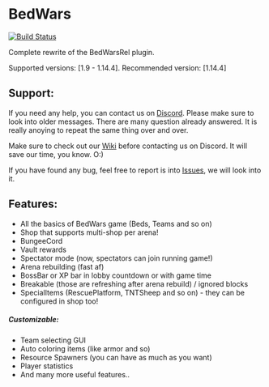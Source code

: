 # BedWars
[![Build Status](https://jenkins.mtorus.cz/job/BedWars/badge/icon)](https://jenkins.mtorus.cz/job/BedWars/)

Complete rewrite of the BedWarsRel plugin.

Supported versions: [1.9 - 1.14.4]. Recommended version: [1.14.4]

## Support:
If you need any help, you can contact us on [Discord](https://discord.gg/VgrFUbV). Please make sure to look into older messages. There are many question already answered. It is really anoying to repeat the same thing over and over.

Make sure to check out our [Wiki](https://github.com/ScreamingSandals/BedWars/wiki) before contacting us on Discord. It will save our time, you know. O:)

If you have found any bug, feel free to report is into [Issues](https://github.com/ScreamingSandals/BedWars/issues), we will look into it.

## Features:
- All the basics of BedWars game (Beds, Teams and so on)
- Shop that supports multi-shop per arena!
- BungeeCord
- Vault rewards
- Spectator mode (now, spectators can join running game!)
- Arena rebuilding (fast af)
- BossBar or XP bar in lobby countdown or with game time
- Breakable (those are refreshing after arena rebuild) / ignored blocks
- SpecialItems (RescuePlatform, TNTSheep and so on) - they can be configured in shop too!

##### Customizable:
- Team selecting GUI
- Auto coloring items (like armor and so)
- Resource Spawners (you can have as much as you want)
- Player statistics
- And many more useful features..